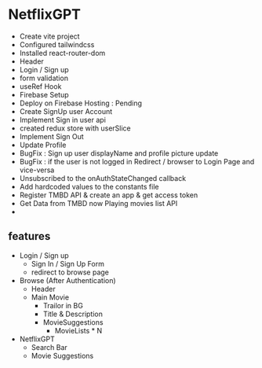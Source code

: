 # NetflixGPT

- Create vite project
- Configured tailwindcss
- Installed react-router-dom
- Header
- Login / Sign up
- form validation
- useRef Hook
- Firebase Setup
- Deploy on Firebase Hosting : Pending
- Create SignUp user Account
- Implement Sign in user api
- created redux store with userSlice
- Implement Sign Out
- Update Profile
- BugFix : Sign up user displayName and profile picture update
- BugFix : if the user is not logged in Redirect / browser to Login Page and vice-versa
- Unsubscribed to the onAuthStateChanged callback
- Add hardcoded values to the constants file
- Register TMBD API & create an app & get access token
- Get Data from TMBD now Playing movies list API
-

## features

- Login / Sign up
  - Sign In / Sign Up Form
  - redirect to browse page
- Browse (After Authentication)
  - Header
  - Main Movie
    - Trailor in BG
    - Title & Description
    - MovieSuggestions
      - MovieLists * N
- NetflixGPT
  - Search Bar
  - Movie Suggestions
